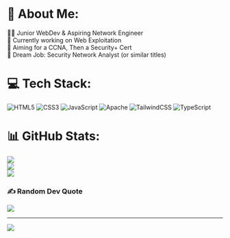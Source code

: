 # 💫 About Me:
👨‍💻 Junior WebDev & Aspiring Network Engineer<br>🔭 Currently working on Web Exploitation<br>🚩 Aiming for a CCNA, Then a Security+ Cert<br>📍 Dream Job: Security Network Analyst (or similar titles)<br>


# 💻 Tech Stack:
![HTML5](https://img.shields.io/badge/html5-%23E34F26.svg?style=for-the-badge&logo=html5&logoColor=white) ![CSS3](https://img.shields.io/badge/css3-%231572B6.svg?style=for-the-badge&logo=css3&logoColor=white) ![JavaScript](https://img.shields.io/badge/javascript-%23323330.svg?style=for-the-badge&logo=javascript&logoColor=%23F7DF1E) ![Apache](https://img.shields.io/badge/apache-%23D42029.svg?style=for-the-badge&logo=apache&logoColor=white) ![TailwindCSS](https://img.shields.io/badge/tailwindcss-%2338B2AC.svg?style=for-the-badge&logo=tailwind-css&logoColor=white) ![TypeScript](https://img.shields.io/badge/typescript-%23007ACC.svg?style=for-the-badge&logo=typescript&logoColor=white)
# 📊 GitHub Stats:
![](https://github-readme-stats.vercel.app/api?username=Jack&theme=dark&hide_border=false&include_all_commits=false&count_private=false)<br/>
![](https://github-readme-streak-stats.herokuapp.com/?user=Jack&theme=dark&hide_border=false)<br/>
![](https://github-readme-stats.vercel.app/api/top-langs/?username=Jack&theme=dark&hide_border=false&include_all_commits=false&count_private=false&layout=compact)

### ✍️ Random Dev Quote
![](https://quotes-github-readme.vercel.app/api?type=horizontal&theme=radical)

---
[![](https://visitcount.itsvg.in/api?id=Jack&icon=3&color=2)](https://visitcount.itsvg.in)

<!-- Proudly created with GPRM ( https://gprm.itsvg.in ) -->
